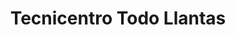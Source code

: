 ---
title: "Tecnicentro Todo Llantas"
url: /barranquilla/tecnicentro-todo-llantas/
shop: reparación de automóviles
---